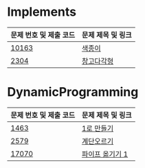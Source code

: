 # Implements

| 문제 번호 및 제출 코드 | 문제 제목 및 링크 |
| ---- | ---- |
| [10163](src/N10163.java) | [색종이](https://www.acmicpc.net/problem/10163)<br> |
| [2304](src/AlgorithmStudy/N2304.java) | [창고다각형](https://www.acmicpc.net/problem/2304)<br> |

# DynamicProgramming

| 문제 번호 및 제출 코드 | 문제 제목 및 링크 |
| ---- | ---- |
| [1463](src/DynamicProgramming/N1463.java) | [1로 만들기](https://www.acmicpc.net/problem/1463)<br> |
| [2579](src/DynamicProgramming/N2579.java) | [계단오르기](https://www.acmicpc.net/problem/2579) |
| [17070](src/DynamicProgramming/N2579.java) | [파이프 옮기기 1](https://www.acmicpc.net/problem/17070) |
